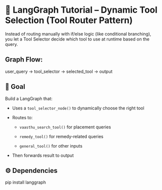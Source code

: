 # 🧭 LangGraph Tutorial – Dynamic Tool Selection (Tool Router Pattern)

Instead of routing manually with if/else logic (like conditional branching), you let a Tool Selector decide which tool to use at runtime based on the query.

## Graph Flow:

user_query → tool_selector → selected_tool → output


## 🧠 Goal

Build a LangGraph that:

- Uses a `tool_selector_node()` to dynamically choose the right tool

- Routes to:

  - `vaasthu_search_tool()` for placement queries

  - `remedy_tool()` for remedy-related queries

  - `general_tool()` for other inputs

- Then forwards result to output

## ⚙️ Dependencies

pip install langgraph




